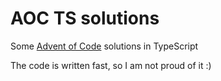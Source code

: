 # AOC TS solutions

Some [Advent of Code](https://adventofcode.com/) solutions in TypeScript

The code is written fast, so I am not proud of it :)

